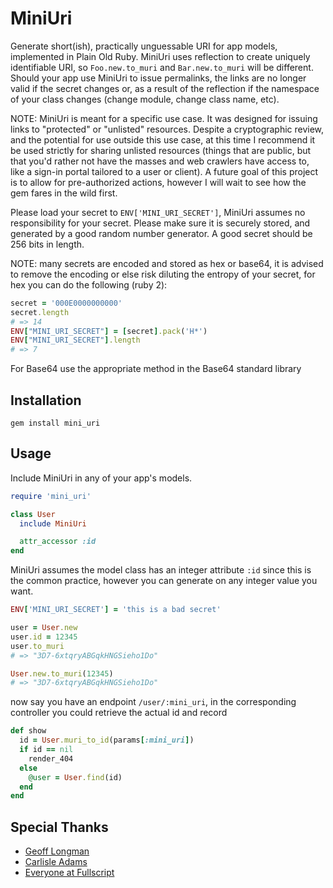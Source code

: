 # MiniUri

Generate short(ish), practically unguessable URI for app models, implemented in Plain Old Ruby. MiniUri uses reflection to create uniquely identifiable URI, so `Foo.new.to_muri` and `Bar.new.to_muri` will be different. Should your app use MiniUri to issue permalinks, the links are no longer valid if the secret changes or, as a result of the reflection if the namespace of your class changes (change module, change class name, etc).

NOTE: MiniUri is meant for a specific use case. It was designed for issuing links to "protected" or "unlisted" resources. Despite a cryptographic review, and the potential for use outside this use case, at this time I recommend it be used strictly for sharing unlisted resources (things that are public, but that you'd rather not have the masses and web crawlers have access to, like a sign-in portal tailored to a user or client). A future goal of this project is to allow for pre-authorized actions, however I will wait to see how the gem fares in the wild first.

Please load your secret to `ENV['MINI_URI_SECRET']`, MiniUri assumes no responsibility for your secret. Please make sure it is securely stored, and generated by a good random number generator. A good secret should be 256 bits in length.

NOTE: many secrets are encoded and stored as hex or base64, it is advised to remove the encoding or else risk diluting the entropy of your secret, for hex you can do the following (ruby 2):

```ruby
secret = '000E0000000000'
secret.length
# => 14
ENV["MINI_URI_SECRET"] = [secret].pack('H*')
ENV["MINI_URI_SECRET"].length
# => 7
```
For Base64 use the appropriate method in the Base64 standard library

## Installation

```
gem install mini_uri
```

## Usage

Include MiniUri in any of your app's models.
```ruby
require 'mini_uri'

class User
  include MiniUri

  attr_accessor :id
end
```
MiniUri assumes the model class has an integer attribute `:id` since this is the common practice, however you can generate on any integer value you want.
```ruby
ENV['MINI_URI_SECRET'] = 'this is a bad secret'

user = User.new
user.id = 12345
user.to_muri
# => "3D7-6xtqryABGqkHNGSieho1Do"

User.new.to_muri(12345)
# => "3D7-6xtqryABGqkHNGSieho1Do"
```
now say you have an endpoint `/user/:mini_uri`, in the corresponding controller you could retrieve the actual id and record
```ruby
def show
  id = User.muri_to_id(params[:mini_uri])
  if id == nil
    render_404
  else
    @user = User.find(id)
  end
end
```

## Special Thanks
* [Geoff Longman](https://github.com/glongman)
* [Carlisle Adams](http://www.site.uottawa.ca/~cadams/)
* [Everyone at Fullscript](http://fullscript.com/)
